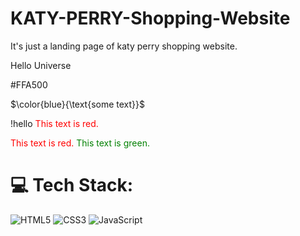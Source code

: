 # KATY-PERRY-Shopping-Website
It's just a landing page of katy perry shopping website.

<color>Hello Universe</color>

<color>#FFA500</color>


$\color{blue}{\text{some text}}$


!hello
<span style="color: red;">This text is red.</span>

<span style="color: red;">This text is red.</span>
<span style="color: green;">This text is green.</span>

# 💻 Tech Stack:
![HTML5](https://img.shields.io/badge/html5-%23E34F26.svg?style=for-the-badge&logo=html5&logoColor=white)
![CSS3](https://img.shields.io/badge/css3-%231572B6.svg?style=for-the-badge&logo=css3&logoColor=white)
![JavaScript](https://img.shields.io/badge/javascript-%23323330.svg?style=for-the-badge&logo=javascript&logoColor=%23F7DF1E) 